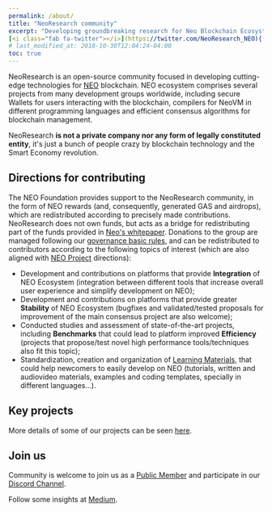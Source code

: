 ```yaml
---
permalink: /about/
title: "NeoResearch community"
excerpt: "Developing groundbreaking research for Neo Blockchain Ecosystem."
[<i class="fab fa-twitter"></i>](https://twitter.com/NeoResearch_NEO){: .btn .btn--twitter}
# last_modified_at: 2018-10-30T12:04:24-04:00
toc: true
---
```


NeoResearch is an open-source community focused in developing cutting-edge technologies for [NEO](https://neo.org/) blockchain.
NEO ecosystem comprises several projects from many development groups worldwide, including secure Wallets for users interacting with the blockchain, compilers for NeoVM in different programming languages and efficient consensus algorithms for blockchain management.

NeoResearch **is not a private company nor any form of legally constituted entity**, it's just a bunch of people crazy by blockchain technology and the Smart Economy revolution.

## Directions for contributing

The NEO Foundation provides support to the NeoResearch community, in the form of NEO rewards (and, consequently, generated GAS and airdrops), which are redistributed according to precisely made contributions. NeoResearch does not own funds, but acts as a bridge for redistributing part of the funds provided in [Neo's whitepaper](http://docs.neo.org/en-us/whitepaper.html).
Donations to the group are managed following our [governance basic rules](https://github.com/NeoResearch/governance), and can be redistributed to contributors according to the following topics of interest (which are also aligned with [NEO Project](https://github.com/neo-project) directions):

- Development and contributions on platforms that provide **Integration** of NEO Ecosystem (integration between different tools that increase overall user experience and simplify development on NEO);
- Development and contributions on platforms that provide greater **Stability** of NEO Ecosystem (bugfixes and validated/tested proposals for improvement of the main consensus project are also welcome);
- Conducted studies and assessment of state-of-the-art projects, including **Benchmarks** that could lead to platform improved **Efficiency** (projects that propose/test novel high performance tools/techniques also fit this topic);
- Standardization, creation and organization of [Learning Materials](https://github.com/NeoResearch/learning-examples), that could help newcomers to easily develop on NEO (tutorials, written and audiovideo materials, examples and coding templates, specially in different languages...).

## Key projects

More details of some of our projects can be seen [here](/projects/).

## Join us

Community is welcome to join us as a [Public Member](https://github.com/orgs/NeoResearch/people) and participate in our [Discord Channel](https://discord.gg/gTEddmq).

Follow some insights at [Medium](https://medium.com/neoresearch).
